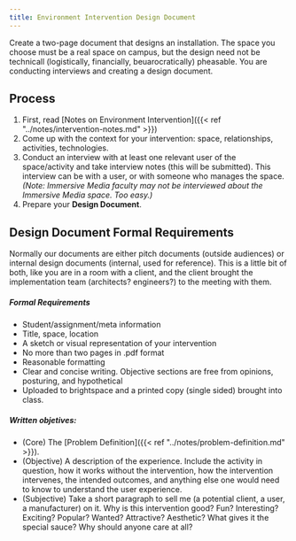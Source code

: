 ```yaml
---
title: Environment Intervention Design Document
---
```

Create a two-page document that designs an installation. The space you choose must be a real space on campus, but the design need not be technicall (logistically, financially, beuarocratically) pheasable. You are conducting interviews and creating a design document.

## Process
1. First, read [Notes on Environment Intervention]({{< ref "../notes/intervention-notes.md" >}})
1. Come up with the context for your intervention: space, relationships, activities, technologies.
1. Conduct an interview with at least one relevant user of the space/activity and take interview notes (this will be submitted). This interview can be with a user, or with someone who manages the space. *(Note: Immersive Media faculty may not be interviewed about the Immersive Media space. Too easy.)*
1. Prepare your **Design Document**.

## Design Document Formal Requirements

Normally our documents are either pitch documents (outside audiences) or internal design documents (internal, used for reference). This is a little bit of both, like you are in a room with a client, and the client brought the implementation team (architects? engineers?) to the meeting with them.

##### Formal Requirements
- Student/assignment/meta information
- Title, space, location
- A sketch or visual representation of your intervention
- No more than two pages in .pdf format
- Reasonable formatting
- Clear and concise writing. Objective sections are free from opinions, posturing, and hypothetical
- Uploaded to brightspace and a printed copy (single sided) brought into class.

##### Written objetives:
- (Core) The [Problem Definition]({{< ref "../notes/problem-definition.md" >}}).
- (Objective) A description of the experience. Include the activity in question, how it works without the intervention, how the intervention intervenes, the intended outcomes, and anything else one would need to know to understand the user experience.
- (Subjective) Take a short paragraph to sell me (a potential client, a user, a manufacturer) on it. Why is this intervention good? Fun? Interesting? Exciting? Popular? Wanted? Attractive? Aesthetic? What gives it the special sauce? Why should anyone care at all?


